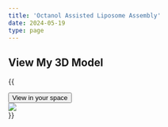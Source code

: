 ```yaml
---
title: 'Octanol Assisted Liposome Assembly'
date: 2024-05-19
type: page
---
```


## View My 3D Model
{{<script type="module" src="https://unpkg.com/@google/model-viewer/dist/model-viewer.min.js"></script>
<model-viewer src="1.glb" ar ar-modes="webxr scene-viewer quick-look" camera-controls tone-mapping="neutral" poster="poster.webp" shadow-intensity="1">
  <div class="progress-bar hide" slot="progress-bar">
    <div class="update-bar"></div>
  </div>
  <button slot="ar-button" id="ar-button">
    View in your space
  </button>
  <div id="ar-prompt">
    <img src="https://modelviewer.dev/shared-assets/icons/hand.png">
  </div>
</model-viewer>}}
